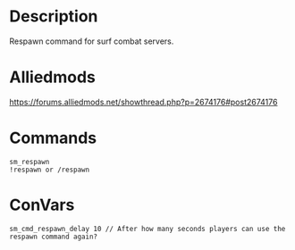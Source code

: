 # Description
Respawn command for surf combat servers.

# Alliedmods
https://forums.alliedmods.net/showthread.php?p=2674176#post2674176

# Commands
```
sm_respawn
!respawn or /respawn
```
# ConVars
```
sm_cmd_respawn_delay 10 // After how many seconds players can use the respawn command again?
```
